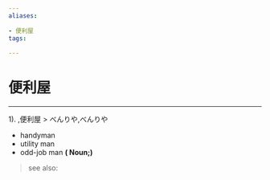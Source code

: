 ```yaml
---
aliases:
    
- 便利屋
tags:
    
---
```


# 便利屋
---
1).
,便利屋 > べんりや,べんりや

- handyman
- utility man
- odd-job man
**( Noun;)**
> see also: 
            